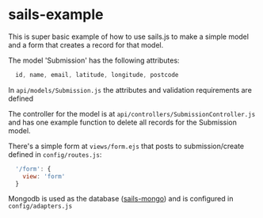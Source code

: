 sails-example
=============

This is super basic example of how to use sails.js to make a simple model and a form that creates a record for that model.


The model 'Submission' has the following attributes:
```javascript
  id, name, email, latitude, longitude, postcode
```

In ```api/models/Submission.js``` the attributes and validation requirements are defined


The controller for the model is at ```api/controllers/SubmissionController.js``` and has one example function to delete all records for the Submission model. 

There's a simple form at ``` views/form.ejs ``` that posts to submission/create defined in ```config/routes.js```: 

```javascript
  '/form': {
    view: 'form'
  }
```

Mongodb is used as the database ([sails-mongo](https://github.com/balderdashy/sails-mongo)) and is configured in ```config/adapters.js```
